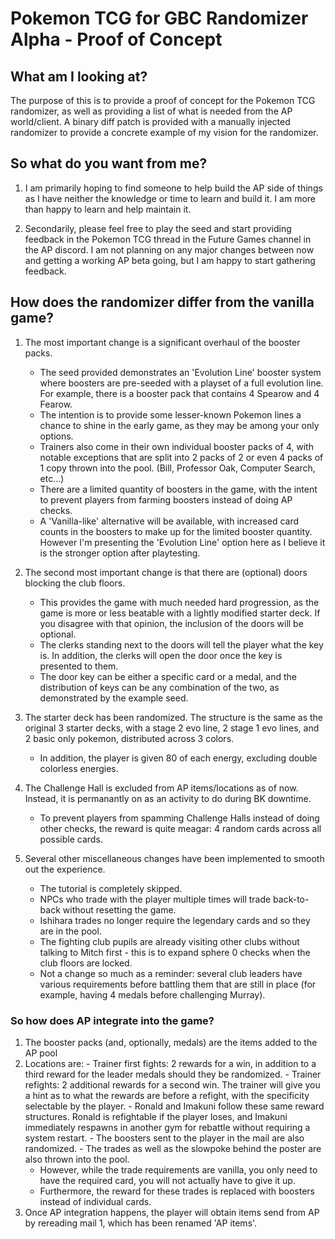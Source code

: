 # Pokemon TCG for GBC Randomizer Alpha - Proof of Concept

## What am I looking at?

  The purpose of this is to provide a proof of concept for the Pokemon TCG randomizer, as well as providing a list of what is needed from the AP world/client. 
  A binary diff patch is provided with a manually injected randomizer to provide a concrete example of my vision for the randomizer.


## So what do you want from me?

  1. I am primarily hoping to find someone to help build the AP side of things as I have neither the knowledge or time to learn and build it. I am more than happy to learn and help maintain it.
  
  2. Secondarily, please feel free to play the seed and start providing feedback in the Pokemon TCG thread in the Future Games channel in the AP discord. I am not planning on any major changes 
  between now and getting a working AP beta going, but I am happy to start gathering feedback.


## How does the randomizer differ from the vanilla game?
  
  1. The most important change is a significant overhaul of the booster packs.
     - The seed provided demonstrates an 'Evolution Line' booster system where boosters are pre-seeded with a playset of a full evolution line. For example, there is a booster pack that contains 4 Spearow and 4 Fearow.
     - The intention is to provide some lesser-known Pokemon lines a chance to shine in the early game, as they may be among your only options.
     - Trainers also come in their own individual booster packs of 4, with notable exceptions that are split into 2 packs of 2 or even 4 packs of 1 copy thrown into the pool. (Bill, Professor Oak, Computer Search, etc...)
     - There are a limited quantity of boosters in the game, with the intent to prevent players from farming boosters instead of doing AP checks.
     - A 'Vanilla-like' alternative will be available, with increased card counts in the boosters to make up for the limited booster quantity. However I'm presenting the 'Evolution Line' option here as I believe it is the stronger option after playtesting.

  2. The second most important change is that there are (optional) doors blocking the club floors.
     - This provides the game with much needed hard progression, as the game is more or less beatable with a lightly modified starter deck. If you disagree with that opinion, the inclusion of the doors will be optional.
     - The clerks standing next to the doors will tell the player what the key is. In addition, the clerks will open the door once the key is presented to them.
     - The door key can be either a specific card or a medal, and the distribution of keys can be any combination of the two, as demonstrated by the example seed.
    
  3. The starter deck has been randomized. The structure is the same as the original 3 starter decks, with a stage 2 evo line, 2 stage 1 evo lines, and 2 basic only pokemon, distributed across 3 colors.
     - In addition, the player is given 80 of each energy, excluding double colorless energies.

  4. The Challenge Hall is excluded from AP items/locations as of now. Instead, it is permanantly on as an activity to do during BK downtime.
     - To prevent players from spamming Challenge Halls instead of doing other checks, the reward is quite meagar: 4 random cards across all possible cards.

  5. Several other miscellaneous changes have been implemented to smooth out the experience.
     - The tutorial is completely skipped.
     - NPCs who trade with the player multiple times will trade back-to-back without resetting the game.
     - Ishihara trades no longer require the legendary cards and so they are in the pool.
     - The fighting club pupils are already visiting other clubs without talking to Mitch first - this is to expand sphere 0 checks when the club floors are locked.
     - Not a change so much as a reminder: several club leaders have various requirements before battling them that are still in place (for example, having 4 medals before challenging Murray).
  

### So how does AP integrate into the game?
  1. The booster packs (and, optionally, medals) are the items added to the AP pool
  2. Locations are:
    - Trainer first fights: 2 rewards for a win, in addition to a third reward for the leader medals should they be randomized.
    - Trainer refights: 2 additional rewards for a second win. The trainer will give you a hint as to what the rewards are before a refight, with the specificity selectable by the player.
    - Ronald and Imakuni follow these same reward structures. Ronald is refightable if the player loses, and Imakuni immediately respawns in another gym for rebattle without requiring a system restart.
    - The boosters sent to the player in the mail are also randomized.
    - The trades as well as the slowpoke behind the poster are also thrown into the pool.
       + However, while the trade requirements are vanilla, you only need to have the required card, you will not actually have to give it up.
       + Furthermore, the reward for these trades is replaced with boosters instead of individual cards.
  3. Once AP integration happens, the player will obtain items send from AP by rereading mail 1, which has been renamed 'AP items'. 
